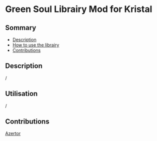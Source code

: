 # Green Soul Librairy Mod for Kristal

## Sommary

- [Description](#introduction)
- [How to use the librairy](#utilisation)
- [Contributions](#contributions)

## Description

/

## Utilisation

/

## Contributions

[Azertor](https://github.com/Corentin-cott)
